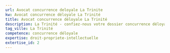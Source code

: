 ```yaml
---
url: Avocat concurrence deloyale La Trinite
kw: Avocat concurrence déloyale La Trinité
title: Avocat concurrence déloyale La Trinité
description: La Trinité - confiez-nous votre dossier concurrence déloyale
tag_ville: La Trinité
competence: concurrence déloyale
expertise: droit-propriete-intellectuelle
extertise_id: 2
---
```

